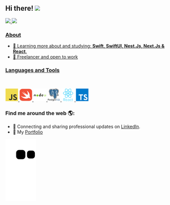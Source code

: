 

<!--
**LaylaEmanuele/LaylaEmanuele** is a ✨ _special_ ✨ repository because its `README.md` (this file) appears on your GitHub profile.

Here are some ideas to get you started:

- 🔭 I’m currently working on ...
- 🌱 I’m currently learning ...
- 👯 I’m looking to collaborate on ...
- 🤔 I’m looking for help with ...
- 💬 Ask me about ...
- 📫 How to reach me: ...
- 😄 Pronouns: ...
- ⚡ Fun fact: ...
-->

## Hi there! <img src="https://raw.githubusercontent.com/iampavangandhi/iampavangandhi/master/gifs/Hi.gif" width="30px"></h2>

 <div>
  <a href="https://github.com/LaylaEmanuele">
  <img height="180em" src="https://github-readme-stats.vercel.app/api?username=laylaemanuele&show_icons=true&theme=dracula&include_all_commits=true&count_private=true"/>
  <img height="180em" src="https://github-readme-stats.vercel.app/api/top-langs/?username=laylaemanuele&layout=compact&langs_count=7&theme=dracula"/>
</div>

### About

- 🌱 Learning more about and studying: **Swift, SwiftUI, Nest.Js, Next.Js & React**.
- 🤝 Freelancer and open to work

### Languages and Tools

<br/>

<p align="left">
  <a
    href="https://developer.mozilla.org/en-US/docs/Web/JavaScript"
    target="_blank"
  >
    <img
      src="https://github.com/devicons/devicon/blob/master/icons/javascript/javascript-original.svg"
      width="40"
      height="40"
    />
  </a>
  <a href="https://swift.org/" target="_blank">
    <img
      src="https://github.com/devicons/devicon/blob/master/icons/swift/swift-original.svg"
      width="40"
      height="40"
    />
  </a>
  <a href="https://nodejs.org" target="_blank">
    <img
      src="https://github.com/devicons/devicon/blob/master/icons/nodejs/nodejs-original-wordmark.svg"
      width="40"
      height="40"
    />
  </a>
  <a href="https://www.postgresql.org" target="_blank">
    <img
      src="https://github.com/devicons/devicon/blob/master/icons/postgresql/postgresql-original-wordmark.svg"
      width="40"
      height="40"
    />
  </a>
  <a href="https://reactjs.org/" target="_blank">
    <img
      src="https://github.com/devicons/devicon/blob/master/icons/react/react-original-wordmark.svg"
      width="40"
      height="40"
    />
  </a>
  <a href="https://www.typescriptlang.org/" target="_blank">
     <img
      src="https://github.com/devicons/devicon/blob/master/icons/typescript/typescript-original.svg"
      width="40"
      height="40"
    />
  </a>
</p>

### Find me around the web 🌎:

- 💼 Connecting and sharing professional updates on <a href="https://www.linkedin.com/in/layla-emanuele/">LinkedIn</a>.
- 📒 My <a href="">Portfolio</a>

<div> 
 
  ![Snake animation](https://github.com/rafaballerini/rafaballerini/blob/output/github-contribution-grid-snake.svg)
 
</div>

